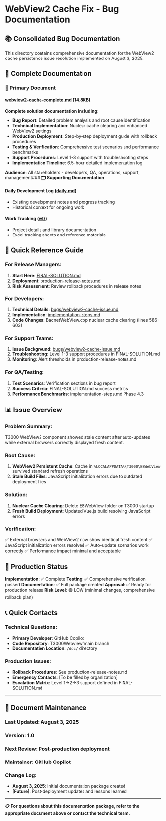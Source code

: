 # WebView2 Cache Fix - Bug Documentation

## 📚 **Consolidated Bug Documentation**

This directory contains comprehensive documentation for the WebView2 cache persistence issue resolution implemented on August 3, 2025.

## 📄 **Complete Documentation**

### **🎯 Primary Document**

#### **[webview2-cache-complete.md](./webview2-cache-complete.md)** (14.8KB)
**Complete solution documentation including**:
- **Bug Report**: Detailed problem analysis and root cause identification
- **Technical Implementation**: Nuclear cache clearing and enhanced WebView2 settings
- **Production Deployment**: Step-by-step deployment guide with rollback procedures
- **Testing & Verification**: Comprehensive test scenarios and performance benchmarks
- **Support Procedures**: Level 1-3 support with troubleshooting steps
- **Implementation Timeline**: 6.5-hour detailed implementation log

**Audience**: All stakeholders - developers, QA, operations, support, management### **🗂️ Supporting Documentation**

#### **Daily Development Log** ([daily.md](./daily.md))
- Existing development notes and progress tracking
- Historical context for ongoing work

#### **Work Tracking** ([wt/](./wt/))
- Project details and library documentation
- Excel tracking sheets and reference materials

## 🎯 **Quick Reference Guide**

### **For Release Managers**:
1. **Start Here**: [FINAL-SOLUTION.md](./FINAL-SOLUTION.md)
2. **Deployment**: [production-release-notes.md](./production-release-notes.md)
3. **Risk Assessment**: Review rollback procedures in release notes

### **For Developers**:
1. **Technical Details**: [bugs/webview2-cache-issue.md](./bugs/webview2-cache-issue.md)
2. **Implementation**: [implementation-steps.md](./implementation-steps.md)
3. **Code Changes**: BacnetWebView.cpp nuclear cache clearing (lines 586-603)

### **For Support Teams**:
1. **Issue Background**: [bugs/webview2-cache-issue.md](./bugs/webview2-cache-issue.md)
2. **Troubleshooting**: Level 1-3 support procedures in FINAL-SOLUTION.md
3. **Monitoring**: Alert thresholds in production-release-notes.md

### **For QA/Testing**:
1. **Test Scenarios**: Verification sections in bug report
2. **Success Criteria**: FINAL-SOLUTION.md success metrics
3. **Performance Benchmarks**: implementation-steps.md Phase 4.3

## 📊 **Issue Overview**

### **Problem Summary**:
T3000 WebView2 component showed stale content after auto-updates while external browsers correctly displayed fresh content.

### **Root Cause**:
1. **WebView2 Persistent Cache**: Cache in `%LOCALAPPDATA%\T3000\EBWebView` survived standard refresh operations
2. **Stale Build Files**: JavaScript initialization errors due to outdated deployment files

### **Solution**:
1. **Nuclear Cache Clearing**: Delete EBWebView folder on T3000 startup
2. **Fresh Build Deployment**: Updated Vue.js build resolving JavaScript errors

### **Verification**:
✅ External browsers and WebView2 now show identical fresh content
✅ JavaScript initialization errors resolved
✅ Auto-update scenarios work correctly
✅ Performance impact minimal and acceptable

## 🚀 **Production Status**

**Implementation**: ✅ Complete
**Testing**: ✅ Comprehensive verification passed
**Documentation**: ✅ Full package created
**Approval**: ✅ Ready for production release
**Risk Level**: 🟢 LOW (minimal changes, comprehensive rollback plan)

## 📞 **Quick Contacts**

### **Technical Questions**:
- **Primary Developer**: GitHub Copilot
- **Code Repository**: T3000Webview/main branch
- **Documentation Location**: `/doc/` directory

### **Production Issues**:
- **Rollback Procedures**: See production-release-notes.md
- **Emergency Contacts**: [To be filled by organization]
- **Escalation Matrix**: Level 1→2→3 support defined in FINAL-SOLUTION.md

---

## 📝 **Document Maintenance**

### **Last Updated**: August 3, 2025
### **Version**: 1.0
### **Next Review**: Post-production deployment
### **Maintainer**: GitHub Copilot

### **Change Log**:
- **August 3, 2025**: Initial documentation package created
- **[Future]**: Post-deployment updates and lessons learned

---

**📋 For questions about this documentation package, refer to the appropriate document above or contact the technical team.**
